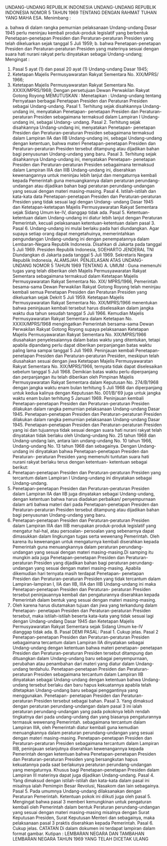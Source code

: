  UNDANG-UNDANG REPUBLIK INDONESIA UNDANG-UNDANG REPUBLIK INDONESIA NOMOR 5 TAHUN 1969 TENTANG
DENGAN RAHMAT TUHAN YANG MAHA ESA.
Menimbang :

a. bahwa di dalam rangka pemurnian pelaksanaan Undang-undang Dasar 1945 perlu meninjau kembali produk-produk legislatif yang berbentuk Penetapan-penetapan Presiden dan Peraturan-peraturan Presiden yang telah dikeluarkan sejak tanggal 5 Juli 1959;
b. bahwa Penetapan-penetapan Presiden dan Peraturan-peraturan Presiden yang materinya sesuai dengan suara hati nurani rakyat perlu dinyatakan sebagai Undang-undang;
Mengingat :

1. Pasal 5 ayat (1) dan pasal 20 ayat (1) Undang-undang Dasar 1945;
2. Ketetapan Majelis Permusyawaratan Rakyat Sementara No. XIX/MPRS/ 1966;
3. Ketetapan Majelis Permusyawaratan Rakyat Sementara No. XXXIX/MPRS/1968; Dengan persetujuan Dewan Perwakilan Rakyat Gotong Royong
MEMUTUSKAN :
 Menetapkan : Undang-undang tentang Pernyataan berbagai Penetapan Presiden dan Peraturan Presiden sebagai Undang-undang. Pasal 1. Terhitung sejak disahkannya Undang-undang ini, menyatakan Penetapan- penetapan Presiden dan Peraturan-peraturan Presiden sebagaimana termaksud dalam Lampiran I Undang-undang ini, sebagai Undang- undang. Pasal 2. Terhitung sejak disahkannya Undang-undang ini, menyatakan Penetapan- penetapan Presiden dan Peraturan-peraturan Presiden sebagaimana termaksud dalam Lampiran IIA dan IIB Undang-undang ini, sebagai Undang-undang dengan ketentuan, bahwa materi Penetapan-penetapan Presiden dan Peraturan-peraturan Presiden tersebut ditampung atau dijadikan bahan bagi penyusunan Undang-undang yang baru. Pasal 3. Terhitung sejak disahkannya Undang-undang ini, menyatakan Penetapan- penetapan Presiden dan Peraturan-peraturan Presiden sebagaimana termaksud dalam Lampiran IIIA dan IIIB Undang-undang ini, diserahkan kewenangannya untuk meninjau lebih lanjut dan mengaturnya kembali kepada Pemerintah guna menuangkannya dalam peraturan perundang- undangan atau dijadikan bahan bagi peraturan perundang-undangan yang sesuai dengan materi masing-masing. Pasal 4. Istilah-istilah dan kata-kata data Penetapan-penetapan Presiden dan Peraturan-peraturan Presiden yang tidak sesuai lagi dengan Undang- undang Dasar 1945 dan Ketetapan-ketetapan Majelis Permusyawaratan Rakyat Sementara sejak Sidang Umum ke-IV, dianggap tidak ada. Pasal 5. Ketentuan-ketentuan dalam Undang-undang ini diatur lebih lanjut dengan Peraturan Pemerintah, kecuali pelaksanaan ketentuan-ketentuan dalam pasal 3. Pasal 6. Undang-undang ini mulai berlaku pada hari diundangkan. Agar supaya setiap orang dapat mengetahuinya, memerintahkan pengundangan Undang-undang ini dengan penempatannya dalam Lembaran-Negara Republik Indonesia. Disahkan di Jakarta pada tanggal 5 Juli 1969. Presiden Republik Indonesia, SOEHARTO JENDERAL TNI Diundangkan di Jakarta pada tanggal 5 Juli 1969. Sekretaris Negara Republik Indonesia, ALAMSJAH. PENJELASAN ATAS UNDANG-UNDANG NOMOR 5 TAHUN 1969 TENTANG A. UMUM : Guna memenuhi tugas yang telah diberikan oleh Majelis Permusyawaratan Rakyat Sementara sebagaimana termaksud dalam Ketetapan Majelis Permusyawaratan Rakyat Sementara No. XIX/ MPRS/1966, Pemerintah besama-sama Dewan Perwakilan Rakyat Gotong Royong telah meninjau kembali semua Penetapan Presiden dan Peraturan Presiden yang dikeluarkan sejak Dekrit 5 Juli 1959. Ketetapan Majelis Permusyawaratan Rakyat Sementara No. XIX/MPRS/1966 menentukan bahwa peninjauan kembali tersebut harus diselesaikan dalam jangka waktu dua tahun sesudah tanggal 5 Juli 1966. Kemudian Majelis Permusyawaratan Rakyat Sementara dalam Ketetapan No. XXXIX/MPRS/1968 mengingatkan Pemerintah bersama-sama Dewan Perwakilan Rakyat Gotong Royong supaya pelaksanaan Ketetapan Majelis Permusyawaratan Rakyat Sementara No. XIX/MPRS/1966 diusahakan penyelesaiannya dalam batas waktu yang ditentukan, tetapi apabila dipandang perlu dapat diberikan perpanjangan batas waktu paling lama sampai tanggal 5 Juli 1969. Peninjauan kembali Penetapan-penetapan Presiden dan Peraturan-peraturan Presiden, meskipun telah diusahakan sesuai dengan jiwa Ketetapan Majelis Permusyawaratan Rakyat Sementara No. XIX/MPRS/1966, ternyata tidak dapat diselesaikan sebelum tanggal 5 Juli 1968. Demikian batas waktu perlu diperpanjang dan perpanjangan itu telah diberikan oleh Pimpinan Majelis Permusyawaratan Rakyat Sementara dalam Keputusan No. 274/B/1968 dengan jangka waktu enam bulan terhitung 5 Juli 1968 dan diperpanjang untuk kedua kalinya dengan Keputusan No. 001/B/'69 juga untuk jangka waktu enam bulan terhitung 5 Januari 1969. Peninjauan kembali Penetapan-penetapan Presiden dan Peraturan-peraturan Presiden dilakukan dalam rangka pemurnian pelaksanaan Undang-undang Dasar 1945. Penetapan-penetapan Presiden dan Peraturan-peraturan Presiden dilakukan dalam rangka pemurnian pelaksanaan Undang-undang Dasar 1945. Penetapan-penetapan Presiden dan Peraturan-peraturan Presiden yang isi dan tujuannya tidak sesuai dengan suara hati nurani rakyat telah dinyatakan tidak berlaku oleh Undang-undang No. 25 tahun 1968 dan Undang-undang lain, antara lain undang-undang No. 10 tahun 1966, Undang-undang No. 13 tahun 1968 dan sebagainya. Dengan Undang-undang ini dinyatakan bahwa Penetapan-penetapan Presiden dan Peraturan- peraturan Presiden yang memenuhi tuntutan suara hati nurani rakyat berlaku terus dengan ketentuan- ketentuan sebagai berikut:
1. Penetapan-penetapan Presiden dan Peraturan-peraturan Presiden yang tercantum dalam Lampiran I Undang-undang ini dinyatakan sebagai Undang-undang.
2. Penetapan-penetapan Presiden dan Peraturan-peraturan Presiden dalam Lampiran IIA dan IIB juga dinyatakan sebagai Undang-undang, dengan ketentuan bahwa harus diadakan perbaikan/ penyempurnaan dalam arti bahwa materi dari pada Penetapan-penetapan Presiden dan Peraturan-peraturan Presiden tersebut ditampung atau dijadikan bahan bagi penyusunan Undang-undang yang baru.
3. Penetapan-penetapan Presiden dan Peraturan-peraturan Presiden dalam Lampiran IIIA dan IIIB merupakan produk-produk legislatif yang mengatur hal-hal, atau persoalan- persoalan yang sebenarnya dapat dimasukkan dalam lingkungan tugas serta wewenang Pemerintah. Oleh karena itu kewenangan untuk mengaturnya kembali diserahkan kepada Pemerintah guna menuangkannya dalam peraturan perundang-undangan yang sesuai dengan materi masing-masing.Di samping itu mungkin ada juga Penetapan-penetapan Presiden dan Peraturan-peraturan Presiden yang dijadikan bahan bagi peraturan perundang-undangan yang sesuai dengan materi masing-masing. Apabila dikemudian hari ternyata masih terdapat Penetapan- penetapan Presiden dan Peraturan-peraturan Presiden yang tidak tercantum dalam Lampiran-lampiran I, IIA dan IIB, IIIA dan IIIB Undang-undang ini maka Penetapan-penetapan Presiden dan Peraturan- peraturan Presiden tersebut peninjauannya kembali dan pengaturannya diserahkan kepada Pemerintah dalam bentuk yang sesuai dengan materi masing-masing.
4. Oleh karena harus diutamakan tujuan dan jiwa yang terkandung dalam Penetapan- penetapan Presiden dan Peraturan-peraturan Presiden tersebut, maka istilah-istilah beserta kata-kata yang tidak sesuai lagi dengan Undang-undang Dasar 1945 dan Ketetapan Majelis Permusyawaratan Rakyat Sementara sejak Sidang Umum ke-IV dianggap tidak ada. B. Pasal DEMI PASAL: Pasal 1. Cukup jelas.
Pasal 2
Penetapan-penetapan Presiden dan Peraturan-peraturan Presiden sebagaimana tercantum dalam Lampiran IIA dinyatakan sebagai Undang-undang dengan ketentuan bahwa materi penetapan- penetapan Presiden dan Peraturan-peraturan Presiden tersebut ditampung dan dituangkan dalam Undang-undang baru sebagai penyempurnaan, perubahan atau penambahan dari materi yang diatur dalam Undang- undang terdahulu. Penetapan-penetapan Presiden dan Peraturan-peraturan Presiden sebagaimana tercantum dalam Lampiran IIB dinyatakan sebagai Undang-undang dengan ketentuan bahwa Undang-undang tersebut berlaku dan baru hapus kekuatannya apabila telah ditetapkan Undang-undang baru sebagai penggantinya yang menggunakan. Penetapan- penetapan Presiden dan Peraturan-peraturan Presiden tersebut sebagai bahan. Pasal 3. Yang dimaksud dengan peraturan perundang-undangan dalam pasal 3 ini ialah peraturan perundang-undangan yang pada pokoknya lebih rendah tingkatnya dari pada undang-undang dan yang biasanya pengaturannya termasuk wewenang Pemerintah. sebagaimana tercantum dalam Lampiran IIIA, oleh Pemerintah diatur kembali guna kemudian menuangkannya dalam peraturan perundang-undangan yang sesuai dengan materi masing-masing. Penetapan-penetapan Presiden dan Peraturan-peraturan Presiden sebagaimana tercantum dalam Lampiran IIIB, peninjauan selanjutnya diserahkan kewenangannya kepada Pemerintah dengan ketentuan bahwa Penetapan-penetapan Presiden dan Peraturan-peraturan Presiden yang bersangkutan hapus kekuatannya pada saat berlakunya peraturan perundang-undangan yang mengaturnya. Khusus bagi Penetapan-penetapan Presiden dalam Lampiran III materinya dapat juga dijadikan Undang-undang. Pasal 4. Yang dimaksud dengan istilah-istilah dan kata-kata dalam pasal ini misalnya ialah Pemimpin Besar Revolusi, Nasakom dan lain sebagainya. Pasal 5. Pada umumnya Undang-undang dilaksanakan dengan Peraturan Pemerintah. Ketentuan pokok ini diikuti juga oleh pasal 5. Mengingat bahwa pasal 3 memberi kemungkinan untuk pengaturan kembali oleh Pemerintah dalam bentuk Peraturan perundang-undangan yang sesuai dengan materi masing-masing misalnya dengan Surat Keputusan Presiden, Surat Keputusan Menteri dan sebagainya, maka pelaksanaan pasal 3 praktis diserahkan kepada Pemerintah. Pasal 6. Cukup jelas. CATATAN Di dalam dokumen ini terdapat lampiran dalam format gambar. Kutipan : LEMBARAN NEGARA DAN TAMBAHAN LEMBARAN NEGARA TAHUN 1969 YANG TELAH DICETAK ULANG